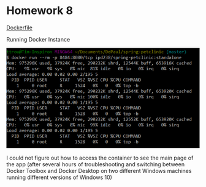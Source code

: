 Homework 8
==========

[Dockerfile](Dockerfile)


Running Docker Instance

![running docker instance](images/running_docker.PNG)

I could not figure out how to access the container to see the main page of the app (after several hours of troubleshooting and switching between Docker Toolbox and Docker Desktop on two different Windows machines running different versions of Windows 10)